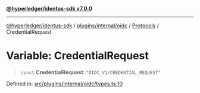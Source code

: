 [**@hyperledger/identus-sdk v7.0.0**](../../../../../../README.md)

***

[@hyperledger/identus-sdk](../../../../../../README.md) / [plugins/internal/oidc](../../../README.md) / [Protocols](../README.md) / CredentialRequest

# Variable: CredentialRequest

> `const` **CredentialRequest**: `"OIDC_V1/CREDENTIAL_REQUEST"`

Defined in: [src/plugins/internal/oidc/types.ts:10](https://github.com/hyperledger/identus-edge-agent-sdk-ts/blob/96423ee84b124a31ce63036d9d623d1cb73a13c2/src/plugins/internal/oidc/types.ts#L10)
